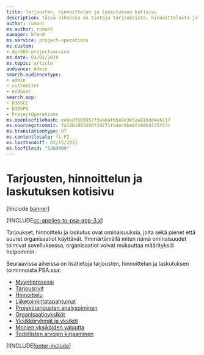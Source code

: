 ```yaml
---
title: Tarjousten, hinnoittelun ja laskutuksen kotisivu
description: Tässä aiheessa on tietoja tarjouksista, hinnoittelusta ja laskutuksesta.
author: rumant
ms.author: rumant
manager: kfend
ms.service: project-operations
ms.custom:
- dyn365-projectservice
ms.date: 03/01/2019
ms.topic: article
audience: Admin
search.audienceType:
- admin
- customizer
- enduser
search.app:
- D365CE
- D365PS
- ProjectOperations
ms.openlocfilehash: ee6ed766595773aa8af65e8e3e5aa816de4e6117
ms.sourcegitcommit: fa32b1893286f20271fa4ec4be8fc68bd135f53c
ms.translationtype: HT
ms.contentlocale: fi-FI
ms.lasthandoff: 02/15/2021
ms.locfileid: "5283499"
---
```

# <a name="quoting-pricing-and-billing-home-page"></a>Tarjousten, hinnoittelun ja laskutuksen kotisivu

[!include [banner](../includes/psa-now-project-operations.md)]

[!INCLUDE[cc-applies-to-psa-app-3.x](../includes/cc-applies-to-psa-app-3x.md)]

Tarjoukset, hinnoittelu ja laskutus ovat ominaisuuksia, joita sekä pienet että suuret organisaatiot käyttävät. Ymmärtämällä miten nämä ominaisuudet toimivat sovelluksessa, organisaatiot voivat mukauttaa määrityksiä helpommin.

Seuraavissa aiheissa on lisätietoja tarjousten, hinnoittelun ja laskutuksen toiminnoista PSA:ssa:

- [Myyntiprosessi](basic-sales-process.md)
- [Tarjousrivit](basic-quote-lines.md)
- [Hinnoittelu](basic-pricing.md)
- [Liiketoimintatapahtumat](basic-business-transactions.md)
- [Projektitarjousten analysoiminen](basic-analyzing-quotes.md)
- [Organisaatioyksiköt](advanced-organizational.md)
- [Yksikköryhmät ja yksiköt](advanced-units.md)
- [Monien yksiköiden valuutta](advanced-currency.md)
- [Todellisten arvojen kirjaaminen](advanced-actuals.md)


[!INCLUDE[footer-include](../includes/footer-banner.md)]